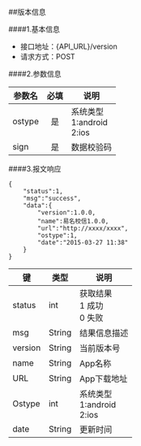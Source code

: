 ##版本信息

####1.基本信息
- 接口地址：{API_URL}/version
- 请求方式：POST

####2.参数信息  

| 参数名    | 必填      | 说明      |
| -------   |:-------:  |-----------|
| ostype    | 是        | 系统类型<br>1:android<br>2:ios  |
| sign      | 是        | 数据校验码|

####3.报文响应

```
{
	"status":1,
	"msg":"success",
	"data":{
		"version":1.0.0,
		"name":易名校信1.0.0,
		"url":"http://xxxx/xxxx",
		"ostype":1,
		"date":"2015-03-27 11:38"
	}
}
```

|键      |类型  |说明  |
|--------|------|------|
|status  |int   |获取结果<br>1 成功<br>0 失败|
|msg     |String|结果信息描述|
|version |String|当前版本号|
|name    |String|App名称|
|URL     |String|App下载地址|
|Ostype  |int   |系统类型<br>1:android<br>2:ios|
|date    |String|更新时间|
